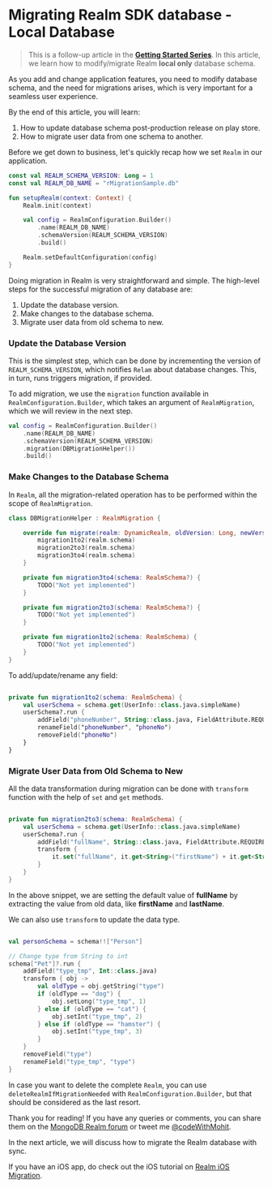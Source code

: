 # Migrating Realm SDK database - Local Database

> This is a follow-up article in the **[Getting Started Series](https://www.mongodb.com/developer/how-to/introduction-realm-sdk-android/)**.
> In this article, we learn how to modify/migrate Realm **local only** database schema.

As you add and change application features, you need to modify database schema, and the need for
migrations arises, which is very important for a seamless user experience.

By the end of this article, you will learn:

1. How to update database schema post-production release on play store.
2. How to migrate user data from one schema to another.

Before we get down to business, let's quickly recap how we set `Realm` in our application.

```kotlin
const val REALM_SCHEMA_VERSION: Long = 1
const val REALM_DB_NAME = "rMigrationSample.db"

fun setupRealm(context: Context) {
    Realm.init(context)

    val config = RealmConfiguration.Builder()
        .name(REALM_DB_NAME)
        .schemaVersion(REALM_SCHEMA_VERSION)
        .build()

    Realm.setDefaultConfiguration(config)
}
```

Doing migration in Realm is very straightforward and simple. The high-level steps for the successful
migration of any database are:

1. Update the database version.
2. Make changes to the database schema.
3. Migrate user data from old schema to new.

### Update the Database Version

This is the simplest step, which can be done by incrementing the version of
`REALM_SCHEMA_VERSION`, which notifies `Relam` about database changes. This, in turn, runs triggers
migration, if provided.

To add migration, we use the `migration` function available in `RealmConfiguration.Builder`, which
takes an argument of `RealmMigration`, which we will review in the next step.

```kotlin
val config = RealmConfiguration.Builder()
    .name(REALM_DB_NAME)
    .schemaVersion(REALM_SCHEMA_VERSION)
    .migration(DBMigrationHelper())
    .build()
```

### Make Changes to the Database Schema

In `Realm`, all the migration-related operation has to be performed within the scope
of `RealmMigration`.

```kotlin
class DBMigrationHelper : RealmMigration {

    override fun migrate(realm: DynamicRealm, oldVersion: Long, newVersion: Long) {
        migration1to2(realm.schema)
        migration2to3(realm.schema)
        migration3to4(realm.schema)
    }

    private fun migration3to4(schema: RealmSchema?) {
        TODO("Not yet implemented")
    }

    private fun migration2to3(schema: RealmSchema?) {
        TODO("Not yet implemented")
    }

    private fun migration1to2(schema: RealmSchema) {
        TODO("Not yet implemented")
    }
}
```

To add/update/rename any field:

```kotlin

private fun migration1to2(schema: RealmSchema) {
    val userSchema = schema.get(UserInfo::class.java.simpleName)
    userSchema?.run {
        addField("phoneNumber", String::class.java, FieldAttribute.REQUIRED)
        renameField("phoneNumber", "phoneNo")
        removeField("phoneNo")
    }
}
```

### Migrate User Data from Old Schema to New

All the data transformation during migration can be done with `transform` function with the help
of `set` and `get` methods.

```kotlin

private fun migration2to3(schema: RealmSchema) {
    val userSchema = schema.get(UserInfo::class.java.simpleName)
    userSchema?.run {
        addField("fullName", String::class.java, FieldAttribute.REQUIRED)
        transform {
            it.set("fullName", it.get<String>("firstName") + it.get<String>("lastName"))
        }
    }
}
```

In the above snippet, we are setting the default value of **fullName** by extracting the value from
old data, like **firstName** and **lastName**.

We can also use `transform` to update the data type.

```kotlin

val personSchema = schema!!["Person"]

// Change type from String to int
schema["Pet"]?.run {
    addField("type_tmp", Int::class.java)
    transform { obj ->
        val oldType = obj.getString("type")
        if (oldType == "dog") {
            obj.setLong("type_tmp", 1)
        } else if (oldType == "cat") {
            obj.setInt("type_tmp", 2)
        } else if (oldType == "hamster") {
            obj.setInt("type_tmp", 3)
        }
    }
    removeField("type")
    renameField("type_tmp", "type")
}
```

In case you want to delete the complete `Realm`, you can use `deleteRealmIfMigrationNeeded` with
`RealmConfiguration.Builder`, but that should be considered as the last resort.

Thank you for reading! If you have any queries or comments, you can share them on
the [MongoDB Realm forum](https://www.mongodb.com/community/forums/c/realm/9) or tweet
me [@codeWithMohit](http://twitter.com/codeWithMohit).

In the next article, we will discuss how to migrate the Realm database with sync.

If you have an iOS app, do check out the iOS tutorial
on [Realm iOS Migration](https://www.mongodb.com/developer/how-to/realm-schema-migration/). 




